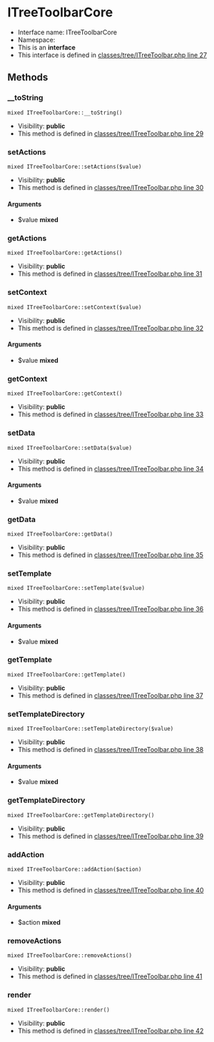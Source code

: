 ITreeToolbarCore
===============






* Interface name: ITreeToolbarCore
* Namespace: 
* This is an **interface**
* This interface is defined in [classes/tree/ITreeToolbar.php line 27](https://github.com/PrestaShop/PrestaShop/blob/1.6.1.1/classes/tree/ITreeToolbar.php#L27)






Methods
-------


### __toString

    mixed ITreeToolbarCore::__toString()





* Visibility: **public**
* This method is defined in [classes/tree/ITreeToolbar.php line 29](https://github.com/PrestaShop/PrestaShop/blob/1.6.1.1/classes/tree/ITreeToolbar.php#29)




### setActions

    mixed ITreeToolbarCore::setActions($value)





* Visibility: **public**
* This method is defined in [classes/tree/ITreeToolbar.php line 30](https://github.com/PrestaShop/PrestaShop/blob/1.6.1.1/classes/tree/ITreeToolbar.php#30)


#### Arguments
* $value **mixed**



### getActions

    mixed ITreeToolbarCore::getActions()





* Visibility: **public**
* This method is defined in [classes/tree/ITreeToolbar.php line 31](https://github.com/PrestaShop/PrestaShop/blob/1.6.1.1/classes/tree/ITreeToolbar.php#31)




### setContext

    mixed ITreeToolbarCore::setContext($value)





* Visibility: **public**
* This method is defined in [classes/tree/ITreeToolbar.php line 32](https://github.com/PrestaShop/PrestaShop/blob/1.6.1.1/classes/tree/ITreeToolbar.php#32)


#### Arguments
* $value **mixed**



### getContext

    mixed ITreeToolbarCore::getContext()





* Visibility: **public**
* This method is defined in [classes/tree/ITreeToolbar.php line 33](https://github.com/PrestaShop/PrestaShop/blob/1.6.1.1/classes/tree/ITreeToolbar.php#33)




### setData

    mixed ITreeToolbarCore::setData($value)





* Visibility: **public**
* This method is defined in [classes/tree/ITreeToolbar.php line 34](https://github.com/PrestaShop/PrestaShop/blob/1.6.1.1/classes/tree/ITreeToolbar.php#34)


#### Arguments
* $value **mixed**



### getData

    mixed ITreeToolbarCore::getData()





* Visibility: **public**
* This method is defined in [classes/tree/ITreeToolbar.php line 35](https://github.com/PrestaShop/PrestaShop/blob/1.6.1.1/classes/tree/ITreeToolbar.php#35)




### setTemplate

    mixed ITreeToolbarCore::setTemplate($value)





* Visibility: **public**
* This method is defined in [classes/tree/ITreeToolbar.php line 36](https://github.com/PrestaShop/PrestaShop/blob/1.6.1.1/classes/tree/ITreeToolbar.php#36)


#### Arguments
* $value **mixed**



### getTemplate

    mixed ITreeToolbarCore::getTemplate()





* Visibility: **public**
* This method is defined in [classes/tree/ITreeToolbar.php line 37](https://github.com/PrestaShop/PrestaShop/blob/1.6.1.1/classes/tree/ITreeToolbar.php#37)




### setTemplateDirectory

    mixed ITreeToolbarCore::setTemplateDirectory($value)





* Visibility: **public**
* This method is defined in [classes/tree/ITreeToolbar.php line 38](https://github.com/PrestaShop/PrestaShop/blob/1.6.1.1/classes/tree/ITreeToolbar.php#38)


#### Arguments
* $value **mixed**



### getTemplateDirectory

    mixed ITreeToolbarCore::getTemplateDirectory()





* Visibility: **public**
* This method is defined in [classes/tree/ITreeToolbar.php line 39](https://github.com/PrestaShop/PrestaShop/blob/1.6.1.1/classes/tree/ITreeToolbar.php#39)




### addAction

    mixed ITreeToolbarCore::addAction($action)





* Visibility: **public**
* This method is defined in [classes/tree/ITreeToolbar.php line 40](https://github.com/PrestaShop/PrestaShop/blob/1.6.1.1/classes/tree/ITreeToolbar.php#40)


#### Arguments
* $action **mixed**



### removeActions

    mixed ITreeToolbarCore::removeActions()





* Visibility: **public**
* This method is defined in [classes/tree/ITreeToolbar.php line 41](https://github.com/PrestaShop/PrestaShop/blob/1.6.1.1/classes/tree/ITreeToolbar.php#41)




### render

    mixed ITreeToolbarCore::render()





* Visibility: **public**
* This method is defined in [classes/tree/ITreeToolbar.php line 42](https://github.com/PrestaShop/PrestaShop/blob/1.6.1.1/classes/tree/ITreeToolbar.php#42)



